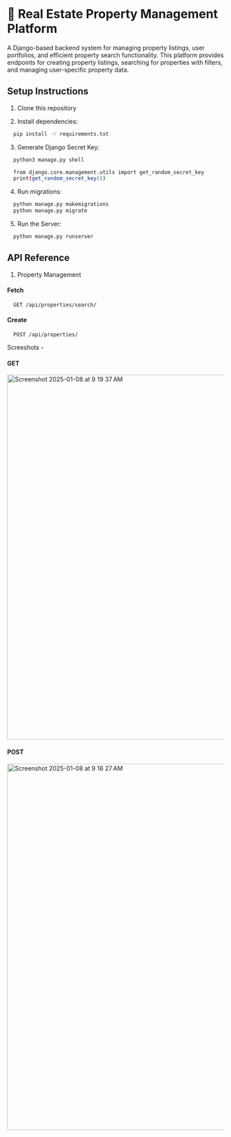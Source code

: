 # 🏡 Real Estate Property Management Platform

A Django-based backend system for managing property listings, user portfolios, and efficient property search functionality. This platform provides endpoints for creating property listings, searching for properties with filters, and managing user-specific property data.




## Setup Instructions

1. Clone this repository

2. Install dependencies:

```bash
  pip install -r requirements.txt
```
3. Generate Django Secret Key:

```bash
  python3 manage.py shell

  from django.core.management.utils import get_random_secret_key
  print(get_random_secret_key())
```

4. Run migrations:
```bash
  python manage.py makemigrations
  python manage.py migrate
```

5. Run the Server:
```bash
  python manage.py runserver
```



## API Reference

1. Property Management

#### Fetch

```http
  GET /api/properties/search/
```

#### Create

```http
  POST /api/properties/
```

Screeshots - 
#### GET
<img width="848" alt="Screenshot 2025-01-08 at 9 19 37 AM" src="https://github.com/user-attachments/assets/44bb07c7-fa9f-4d7a-8e6e-47b07904aa7e" />

#### POST
<img width="851" alt="Screenshot 2025-01-08 at 9 16 27 AM" src="https://github.com/user-attachments/assets/307db463-81de-4de1-a058-ea4e03f316d1" />


